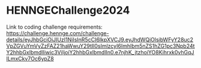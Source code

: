 # HENNGEChallenge2024

Link to coding challenge requirements:
https://challenge.hennge.com/challenge-details/eyJhbGciOiJIUzI1NiIsInR5cCI6IkpXVCJ9.eyJhdWQiOlsibWFyY28uc2VpZGVuYmVyZzFAZ21haWwuY29tIl0sImlzcyI6Imhlbm5nZS1hZG1pc3Npb24tY2hhbGxlbmdlIiwic3ViIjoiY2hhbGxlbmdlIn0.e7njhK_jtzhoiYO8Kihrxk0vhGqJILmxCkv7Oc6ypZ8
